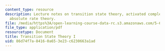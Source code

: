 ```yaml
---
content_type: resource
description: Lecture notes on transition state theory, activated complex theory, and
  absolute rate theory.
file: /media/https%3A/open-learning-course-data-rc.s3.amazonaws.com/5-62-physical-chemistry-ii-spring-2008/86d74f7a84160a653e23c6230663a1ad_33_562ln08.pdf
file_type: application/pdf
resourcetype: Document
title: Transition State Theory I
uid: 86d74f7a-8416-0a65-3e23-c6230663a1ad
---
```


